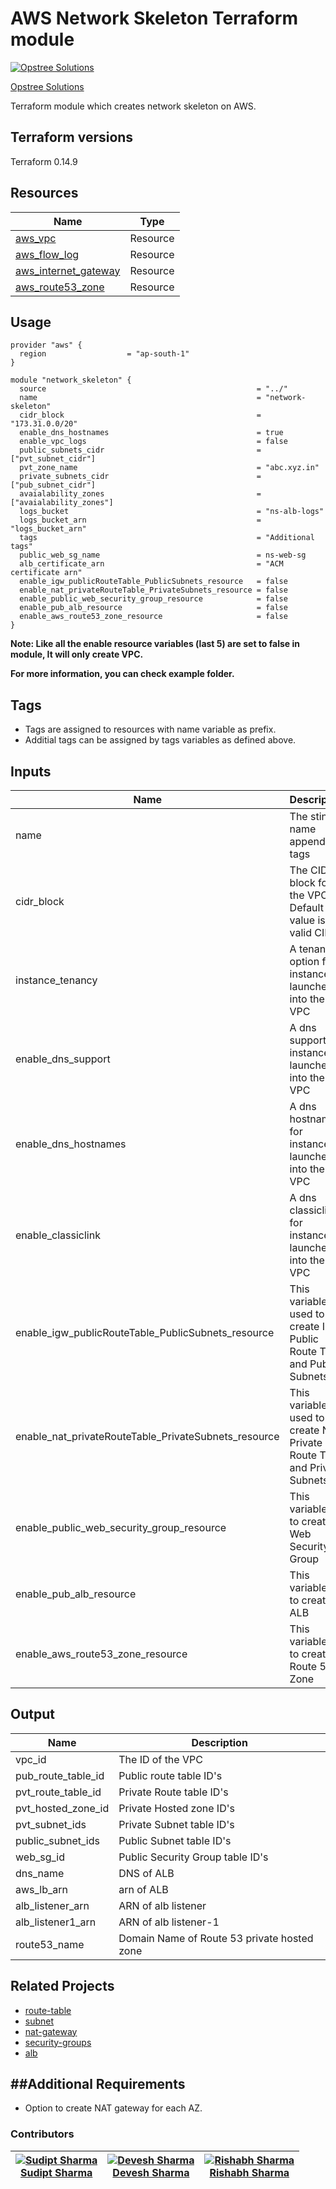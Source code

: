 AWS Network Skeleton Terraform module
=====================================

[![Opstree Solutions][opstree_avatar]][opstree_homepage]

[Opstree Solutions][opstree_homepage] 

  [opstree_homepage]: https://opstree.github.io/
  [opstree_avatar]: https://img.cloudposse.com/150x150/https://github.com/opstree.png

Terraform module which creates network skeleton on AWS.


Terraform versions
------------------
Terraform 0.14.9

Resources
------
| Name | Type |
|------|------|
| [aws_vpc](https://registry.terraform.io/providers/hashicorp/aws/latest/docs/resources/vpc) | Resource |
| [aws_flow_log](https://registry.terraform.io/providers/hashicorp/aws/latest/docs/resources/flow_log) | Resource |
| [aws_internet_gateway](https://registry.terraform.io/providers/hashicorp/aws/latest/docs/resources/internet_gateway) | Resource |
| [aws_route53_zone](https://registry.terraform.io/providers/hashicorp/aws/latest/docs/resources/route53_zone) | Resource |

Usage
------

```hcl
provider "aws" {
  region                  = "ap-south-1"
}

module "network_skeleton" {
  source                                               = "../"
  name                                                 = "network-skeleton"
  cidr_block                                           = "173.31.0.0/20"
  enable_dns_hostnames                                 = true
  enable_vpc_logs                                      = false
  public_subnets_cidr                                  = ["pvt_subnet_cidr"]
  pvt_zone_name                                        = "abc.xyz.in"
  private_subnets_cidr                                 = ["pub_subnet_cidr"]
  avaialability_zones                                  = ["avaialability_zones"]
  logs_bucket                                          = "ns-alb-logs"
  logs_bucket_arn                                      = "logs_bucket_arn"
  tags                                                 = "Additional tags"
  public_web_sg_name                                   = ns-web-sg
  alb_certificate_arn                                  = "ACM certificate arn"
  enable_igw_publicRouteTable_PublicSubnets_resource   = false
  enable_nat_privateRouteTable_PrivateSubnets_resource = false
  enable_public_web_security_group_resource            = false
  enable_pub_alb_resource                              = false
  enable_aws_route53_zone_resource                     = false
}
```
**Note: Like all the enable resource variables (last 5) are set to false in module, It will only create VPC.**

**For more information, you can check example folder.**

Tags
----
* Tags are assigned to resources with name variable as prefix.
* Additial tags can be assigned by tags variables as defined above.

Inputs
------
| Name | Description | Type | Default | Required |
|------|-------------|------|---------|:--------:|
| name | The sting name append in tags | `string` | `"opstree"` | yes |
| cidr_block | The CIDR block for the VPC. Default value is a valid CIDR  | `string` | `"10.0.0.0/24"` | no |
| instance_tenancy | A tenancy option for instances launched into the VPC | `string` | `"default"` | no |
| enable_dns_support | A dns support for instances launched into the VPC | `boolean` | `"true"` | no |
| enable_dns_hostnames | A dns hostname for instances launched into the VPC | `boolean` | `"false"` | no |
| enable_classiclink |A dns classiclink for instances launched into the VPC | `boolean` | `"false"` | no |
| enable_igw_publicRouteTable_PublicSubnets_resource | This variable is used to create IGW, Public Route Table and Public Subnets | `boolean` | `"True"` | no |
| enable_nat_privateRouteTable_PrivateSubnets_resource |This variable is used to create NAT, Private Route Table and Private Subnets | `boolean` | `"True"` | no |
| enable_public_web_security_group_resource | This variable is to create Web Security Group | `boolean` | `"True"` | no |
| enable_pub_alb_resource | This variable is to create ALB | `boolean` | `"True"` | no |
| enable_aws_route53_zone_resource | This variable is to create Route 53 Zone | `boolean` | `"True"` | no |


Output
------
| Name | Description |
|------|-------------|
| vpc_id | The ID of the VPC |
| pub_route_table_id | Public route table ID's |
| pvt_route_table_id | Private Route table ID's |
| pvt_hosted_zone_id | Private Hosted zone ID's |
| pvt_subnet_ids | Private Subnet table ID's |
| public_subnet_ids | Public Subnet table ID's |
| web_sg_id | Public Security Group table ID's |
| dns_name | DNS of ALB |
| aws_lb_arn | arn of ALB |
| alb_listener_arn | ARN of alb listener |
| alb_listener1_arn | ARN of alb listener-1 |
| route53_name | Domain Name of Route 53 private hosted zone |


## Related Projects

* [route-table](https://registry.terraform.io/modules/OT-CLOUD-KIT/route-table/aws/latest?tab=inputs)
* [subnet](https://registry.terraform.io/modules/OT-CLOUD-KIT/subnet/aws/latest) 
* [nat-gateway](https://registry.terraform.io/modules/OT-CLOUD-KIT/nat-gateway/aws/latest) 
* [security-groups](https://registry.terraform.io/modules/OT-CLOUD-KIT/security-groups/aws/latest)
* [alb](https://registry.terraform.io/modules/OT-CLOUD-KIT/alb/aws/latest)

##Additional Requirements
----
* Option to create NAT gateway for each AZ.

### Contributors

|  [![Sudipt Sharma][sudipt_avatar]][sudipt_homepage]<br/>[Sudipt Sharma][sudipt_homepage] | [![Devesh Sharma][devesh_avataar]][devesh_homepage]<br/>[Devesh Sharma][devesh_homepage] | [![Rishabh Sharma][rishabh_avatar]][rishabh_homepage]<br/>[Rishabh Sharma][rishabh_homepage]
|---|---|---|

  [sudipt_homepage]: https://github.com/iamsudipt
  [sudipt_avatar]: https://img.cloudposse.com/75x75/https://github.com/iamsudipt.png
  [devesh_homepage]: https://github.com/deveshs23
  [devesh_avataar]: https://img.cloudposse.com/75x75/https://github.com/deveshs23.png
  [rishabh_homepage]: https://www.linkedin.com/in/rishabh-sharma-b4a0b3152
  [rishabh_avatar]: https://img.cloudposse.com/75x75/https://github.com/rishabhhsharmaa.png

